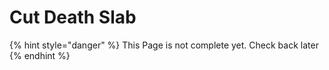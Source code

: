 # Cut Death Slab

{% hint style="danger" %}
This Page is not complete yet. Check back later
{% endhint %}

